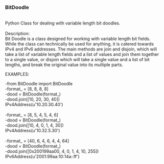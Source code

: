 <h3>BitDoodle</h3><br/>
Python Class for dealing with variable length bit doodles.<br/>
<br/>
Description:<br/>
    Bit Doodle is a class designed for working with variable length bit fields.  While the class can technically be
    used for anything, it is catered towards IPv4 and IPv6 addresses.  The main methods are join and disjoin, which
    will take a list of variable length fields and a list of values and join them together to a single value, or
    disjoin which will take a single value and a list of bit lengths, and break the original value into its multiple
    parts.

EXAMPLES:

-from BitDoodle import BitDoodle<br/>
-format_ = [8, 8, 8, 8]<br/>
-dood = BitDoodle(format_)<br/>
-dood.join([10, 20, 30, 40])<br/>
IPv4Address(u'10.20.30.40')<br/>
<br/>
-format_ = [8, 5, 4, 5, 4, 6]<br/>
-dood = BitDoodle(format_)<br/>
-dood.join([10, 4, 0, 1, 4, 30])<br/>
IPv4Address(u'10.32.5.30')<br/>
<br/>
-format_ = [40, 6, 4, 6, 4, 4, 64]<br/>
-dood = BitDoodle(format_)<br/>
-dood.join([0x200199aa00, 4, 0, 1, 4, 10, 255])<br/>
IPv6Address(u'2001:99aa:10:14a::ff')<br/>
<br/>
